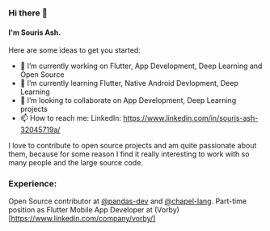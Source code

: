 ### Hi there 👋
#### I'm Souris Ash.

Here are some ideas to get you started:

- 🔭 I’m currently working on Flutter, App Development, Deep Learning and Open Source
- 🌱 I’m currently learning Flutter, Native Android Devlopment, Deep Learning
- 👯 I’m looking to collaborate on App Development, Deep Learning projects
- 📫 How to reach me: 
      LinkedIn: https://www.linkedin.com/in/souris-ash-32045719a/

I love to contribute to open source projects and am quite passionate about them, because for some reason I find it really interesting to work with so many people and the large source code.

### Experience:

Open Source contributor at [@pandas-dev](www.github.com/pandas/pandas) and [@chapel-lang](www.github.com/chapel-lang).
Part-time position as Flutter Mobile App Developer at (Vorby)[https://www.linkedin.com/company/vorby/]
